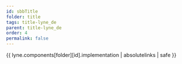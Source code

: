 ```yaml
---
id: sbbTitle
folder: title
tags: title-lyne_de
parent: title-lyne_de
order: 4
permalink: false  
---
```

{{ lyne.components[folder][id].implementation | absolutelinks | safe }}


